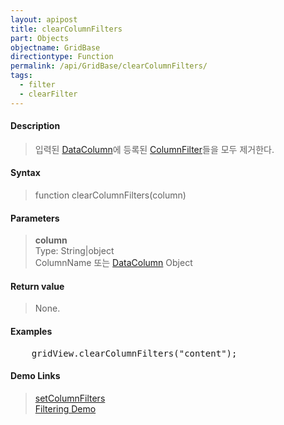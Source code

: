 ```yaml
---
layout: apipost
title: clearColumnFilters
part: Objects
objectname: GridBase
directiontype: Function
permalink: /api/GridBase/clearColumnFilters/
tags:
  - filter
  - clearFilter
---
```



#### Description

> 입력된 [DataColumn](/api/types/DataColumn/)에 등록된 [ColumnFilter](/api/types/ColumnFilter/)들을 모두 제거한다.  

#### Syntax

> function clearColumnFilters(column)  

#### Parameters

> **column**  
> Type: String\|object  
> ColumnName 또는 [DataColumn](/api/types/DataColumn/) Object  

#### Return value

> None.  

#### Examples 

<pre class="prettyprint">
    gridView.clearColumnFilters("content");
</pre>

#### Demo Links
> [setColumnFilters](/api/GridBase/setColumnFilters)    
> [Filtering Demo](http://demo.realgrid.com/Demo/ColumnFiltering)